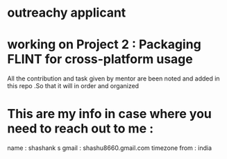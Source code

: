 # outreachy applicant

# working on Project 2 : Packaging FLINT for cross-platform usage

  All the contribution and task given by mentor are been noted and added in this repo .So that it will in order and organized 

  # This are my info in case where you need to reach out to me :

  name : shashank s
  gmail : shashu8660.gmail.com
  timezone from : india 


